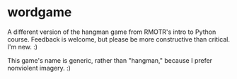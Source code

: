 # wordgame
A different version of the hangman game from RMOTR's intro to Python course.
Feedback is welcome, but please be more constructive than critical. I'm new. :)

This game's name is generic, rather than "hangman," because I prefer nonviolent imagery. :)
